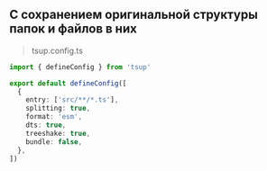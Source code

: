 ## С сохранением оригинальной структуры папок и файлов в них

> tsup.config.ts
```ts
import { defineConfig } from 'tsup'

export default defineConfig([
  {
    entry: ['src/**/*.ts'],
    splitting: true,
    format: 'esm',
    dts: true,
    treeshake: true,
    bundle: false,
  },
])
```